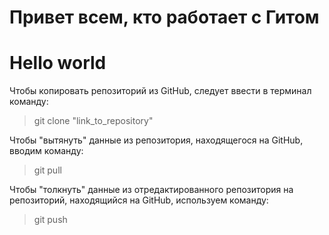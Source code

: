 # Привет всем, кто работает с Гитом
# Hello world  

Чтобы копировать репозиторий из GitHub, следует ввести в терминал команду:  
> git clone "link_to_repository"  

Чтобы "вытянуть" данные из репозитория, находящегося на GitHub, вводим команду:  
> git pull  

Чтобы "толкнуть" данные из отредактированного репозитория на репозиторий, находящийся на GitHub, используем команду:  
> git push
